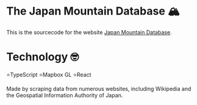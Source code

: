 # The Japan Mountain Database 🏔

This is the sourcecode for the website <a href="https://japan-mountain-database.netlify.app">Japan Mountain Database</a>.

# Technology 🤓

⭐️TypeScript
⭐️Mapbox GL
⭐️React

Made by scraping data from numerous websites, including Wikipedia and the Geospatial Information Authority of Japan.

